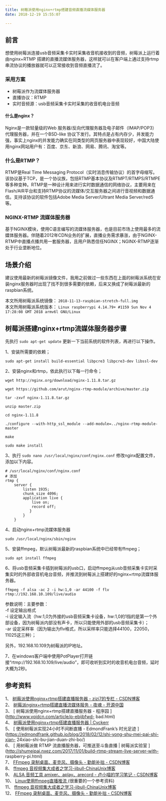 ```yaml
---
title: 树莓派使用nginx+rtmp搭建音频直播流媒体服务器
date: 2018-12-19 15:55:07

---
```

##  前言

想使用树莓派连接usb音频采集卡实时采集收音机接收到的音频，树莓派上运行着由nginx+RTMP
搭建的直播流媒体服务器，这样就可以在客户端上通过支持rtmp串流协议的播放器就可以正常接收到音频直播流了。

###  采用方案

  * 树莓派作为流媒体服务器 
  * 直播协议：RTMP 
  * 实时音频源：usb音频采集卡实时采集的收音机电台音频 

####  什么是nginx？

Nginx是一款轻量级的Web 服务器/反向代理服务器及电子邮件（IMAP/POP3）代理服务器，并在一个BSD-like
协议下发行。其特点是占有内存少，并发能力强，事实上nginx的并发能力确实在同类型的网页服务器中表现较好，中国大陆使用nginx网站用户有：百度、京东、新浪、网易、腾讯、淘宝等。

###  什么是RTMP？

RTMP是Real Time Messaging
Protocol（实时消息传输协议）的首字母缩写。该协议基于TCP，是一个协议族，包括RTMP基本协议及RTMPT/RTMPS/RTMPE等多种变种。RTMP是一种设计用来进行实时数据通信的网络协议，主要用来在Flash/AIR平台和支持RTMP协议的流媒体/交互服务器之间进行音视频和数据通信。支持该协议的软件包括Adobe
Media Server/Ultrant Media Server/red5等。

###  NGINX-RTMP 流媒体服务器

基于NGINX模块，使用C语言编写的流媒体服务器，也是目前市场上使用最多的流媒体服务器。伴随着2012年CDN业务的扩展，直播业务需求暴涨，由于NGINX-
RTMP中直播点播共用一套服务器，且用户熟悉信任NGINX；NGINX-RTMP逐渐处于行业垄断地位。

##  场景介绍

建议使用最新的树莓派镜像文件，我用之前做过一些东西在上面的树莓派系统在安装nginx服务器时出现了找不到很多需要的依赖，后来又换成了树莓派最新的raspbian系统。

本文所用树莓派系统镜像： ` 2018-11-13-raspbian-stretch-full.img `  
本文所用树莓派系统版本： ` Linux raspberrypi 4.14.79+ #1159 Sun Nov 4 17:28:08 GMT 2018
armv6l GNU/Linux `

##  树莓派搭建nginx+rtmp流媒体服务器步骤

先执行 ` sudo apt-get update ` 更新一下当前系统的软件列表，再进行以下操作。

1、安装所需要的依赖；

    
    
    sudo apt-get install build-essential libpcre3 libpcre3-dev libssl-dev
    

2、安装nginx和rtmp，依此执行以下每一行命令；

    
    
    wget http://nginx.org/download/nginx-1.11.8.tar.gz
    
    wget https://github.com/arut/nginx-rtmp-module/archive/master.zip
    
    tar -zxvf nginx-1.11.8.tar.gz
    
    unzip master.zip
    
    cd nginx-1.11.8
    
    ./configure --with-http_ssl_module --add-module=../nginx-rtmp-module-master
    
    make
    
    sudo make install
    

3、执行 ` sudo nano /usr/local/nginx/conf/nginx.conf ` 修改nginx配置文件，添加以下内容。

    
    
    # /usr/local/nginx/conf/nginx.conf
    # 添加
    rtmp {
        server {
            listen 1935;
            chunk_size 4096;
            application live {
                live on;
                record off;
               }
            }
        }
    

4、启动nginx+rtmp流媒体服务器

    
    
    sudo /usr/local/nginx/sbin/nginx
    

5、安装ffmpeg，默认树莓派最新的raspbian系统中已经带有ffmpeg；

    
    
    sudo apt install ffmpeg
    

6、将usb音频采集卡插到树莓派的usb口，启动ffmpeg从usb音频采集卡实时采集实时的外部收音机电台音频，并推流到树莓派上搭建好的nginx+rtmp流媒体服务器。

    
    
    ffmpeg -f alsa -ac 2 -i hw:1,0 -ar 44100 -f flv rtmp://192.168.10.109/live/audio
    

参数说明：主要参数：  
-f 设定输出格式   
-i 设定输入流（hw:1,0为外接的usb音频采集卡设备，hw:1,0的1指的是第一个外部设备，因为树莓派内部没有声卡，所以只能使用外部的usb音频采集卡）；   
-ar 设定采样率（因为输出为flv格式，所以采样率只能选择44100，22050，11025这三种）； 

另外，192.168.10.109为树莓派的IP地址。

7、在windows客户端中使用PotPlayer打开链接“rtmp://192.168.10.109/live/audio”，即可收听到实时的收音机电台音频，延时大概为2秒。

##  参考资料

1、 [ 树莓派使用nginx+rtmp搭建直播服务器 - zizi7的专栏 - CSDN博客
](https://blog.csdn.net/zizi7/article/details/54347223)  
2、 [ 树莓派nginx+rtmp搭建直播流媒体服务 - 夜魂 - 开源中国
](https://my.oschina.net/yehun/blog/1633459)  
3、 [ 树莓派使用nginx+rtmp搭建直播服务器 - 程序园 ](http://www.voidcn.com/article/p-ebijbfwd-
bad.html)  
4、 [ 树莓派使用nginx+rtmp搭建直播服务器 | Cyckerr
](https://cyckerr.github.io/blog/2017/09/29/SmartQQ/)  
5、 [ 使用树莓派实现24小时不间断直播 - EdmondFrank’s 时光足迹
](https://edmondfrank.github.io/blog/2018/02/12/shi-yong-shu-mei-pai-shi-xian-
24xiao-shi-bu-jian-duan-zhi-bo/)  
6、 [ 用树莓派做 RTMP 流直播服务器，可推送至斗鱼直播 | 树莓派实验室
](http://shumeipai.nxez.com/2017/11/01/build-rtmp-stream-live-server-with-
raspberry-pi.html)  
7、 [ FFmpeg 录制桌面、麦克风、摄像头 - 勤能补拙 - CSDN博客
](https://blog.csdn.net/candcplusplus/article/details/53955012)  
8、 [ ffmpeg 音视频集大成者之学习-iibull-ChinaUnix博客
](http://blog.chinaunix.net/uid-27875-id-5783016.html)  
9、 [ ALSA 音频工具 amixer、aplay、arecord - 卢小喵的学习笔记 - CSDN博客
](https://blog.csdn.net/lu_embedded/article/details/52447678)  
10、 [ Linux使用ffmpeg直播推流 ](https://blog.mangege.com/tech/2015/02/15/1.html)
(很重要的一个参考资料)  
11、 [ ffmpeg 音视频集大成者之学习-iibull-ChinaUnix博客
](http://blog.chinaunix.net/uid-27875-id-5783016.html)  
12、 [ FFmpeg 录制桌面、麦克风、摄像头 - 勤能补拙 - CSDN博客
](https://blog.csdn.net/candcplusplus/article/details/53955012)

